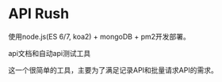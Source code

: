 # API Rush

使用node.js(ES 6/7, koa2) + mongoDB + pm2开发部署。

api文档和自动api测试工具

这一个很简单的工具，主要为了满足记录API和批量请求API的需求。
